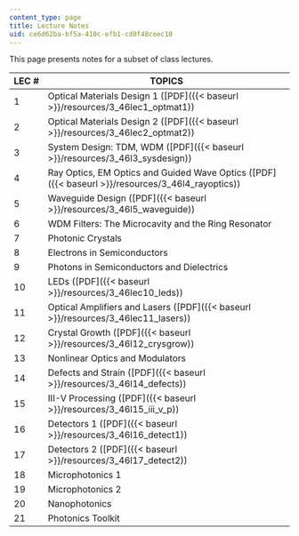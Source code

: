 ```yaml
---
content_type: page
title: Lecture Notes
uid: ce6d62ba-bf5a-410c-efb1-cd0f48ceec10
---
```


This page presents notes for a subset of class lectures.

| LEC # | TOPICS |
| --- | --- |
| 1 | Optical Materials Design 1 ([PDF]({{< baseurl >}}/resources/3_46lec1_optmat1)) |
| 2 | Optical Materials Design 2 ([PDF]({{< baseurl >}}/resources/3_46lec2_optmat2)) |
| 3 | System Design: TDM, WDM ([PDF]({{< baseurl >}}/resources/3_46l3_sysdesign)) |
| 4 | Ray Optics, EM Optics and Guided Wave Optics ([PDF]({{< baseurl >}}/resources/3_46l4_rayoptics)) |
| 5 | Waveguide Design ([PDF]({{< baseurl >}}/resources/3_46l5_waveguide)) |
| 6 | WDM Filters: The Microcavity and the Ring Resonator |
| 7 | Photonic Crystals |
| 8 | Electrons in Semiconductors |
| 9 | Photons in Semiconductors and Dielectrics |
| 10 | LEDs ([PDF]({{< baseurl >}}/resources/3_46lec10_leds)) |
| 11 | Optical Amplifiers and Lasers ([PDF]({{< baseurl >}}/resources/3_46lec11_lasers)) |
| 12 | Crystal Growth ([PDF]({{< baseurl >}}/resources/3_46l12_crysgrow)) |
| 13 | Nonlinear Optics and Modulators |
| 14 | Defects and Strain ([PDF]({{< baseurl >}}/resources/3_46l14_defects)) |
| 15 | III-V Processing ([PDF]({{< baseurl >}}/resources/3_46l15_iii_v_p)) |
| 16 | Detectors 1 ([PDF]({{< baseurl >}}/resources/3_46l16_detect1)) |
| 17 | Detectors 2 ([PDF]({{< baseurl >}}/resources/3_46l17_detect2)) |
| 18 | Microphotonics 1 |
| 19 | Microphotonics 2 |
| 20 | Nanophotonics |
| 21 | Photonics Toolkit